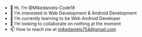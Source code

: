 - 👋 Hi, I’m @Mikedaniels-Code18
- 👀 I’m interested in Web Development & Android Development
- 🌱 I’m currently learning to be Web Android Developer
- 💞️ I’m looking to collaborate on nothing at the moment
- 📫 How to reach me at mikedaniels754@gmail.com

<!---
Mikedaniels-Code18/Mikedaniels-Code18 is a ✨ special ✨ repository because its `README.md` (this file) appears on your GitHub profile.
You can click the Preview link to take a look at your changes.
--->
